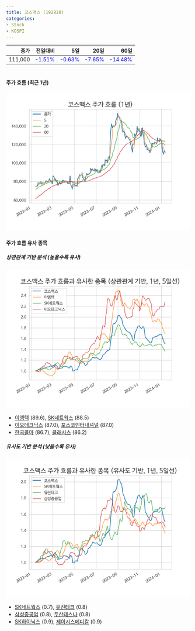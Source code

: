 ```yaml
---
title: 코스맥스 (192820)
categories:
- Stock
- KOSPI
---
```


|종가|전일대비|5일|20일|60일|
|---:|-------:|--:|---:|---:|
|111,000|<span style="color: blue">-1.51%</span>|<span style="color: blue">-0.63%</span>|<span style="color: blue">-7.65%</span>|<span style="color: blue">-14.48%</span>|

<!-- more -->
#
#### 주가 흐름 (최근 1년)
![192820](/assets/images/stock/192820.png)


#### 주가 흐름 유사 종목


##### 상관관계 기반 분석 (높을수록 유사)
![192820](/assets/images/stock/192820_corr.png)
- [이엠텍](/091120/) (89.6), [SK네트웍스](/001740/) (88.5)
- [이오테크닉스](/039030/) (87.0), [포스코인터내셔널](/047050/) (87.0)
- [한국콜마](/161890/) (86.7), [클래시스](/214150/) (86.2)


##### 유사도 기반 분석 (낮을수록 유사)	
![192820](/assets/images/stock/192820_sim.png)
- [SK네트웍스](/001740/) (0.7), [유진테크](/084370/) (0.8)
- [삼성중공업](/010140/) (0.8), [두산테스나](/131970/) (0.8)
- [SK하이닉스](/000660/) (0.9), [제이시스메디칼](/287410/) (0.9)
